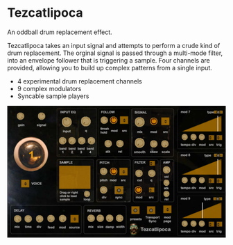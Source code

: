 # Tezcatlipoca

An oddball drum replacement effect. 

Tezcatlipoca takes an input signal and attempts to perform a crude kind of drum replacement. The orginal signal is passed through a multi-mode filter, into an envelope follower that is triggering a sample. Four channels are provided, allowing you to build up complex patterns from a single input. 


- 4 experimental drum replacement channels
- 9 complex modulators
- Syncable sample players


![Tezcatlipoca](https://raw.githubusercontent.com/publicsamples/tezcatlipoca/main/tezcatlipoca.jpg)

